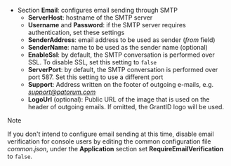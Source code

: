 ﻿* Section **Email**: configures email sending through SMTP
  * **ServerHost**: hostname of the SMTP server
  * **Username** and **Password**: if the SMTP server requires authentication, set these settings
  * **SenderAddress**: email address to be used as sender (*from* field)
  * **SenderName**: name to be used as the sender name (optional)
  * **EnableSsl**: by default, the SMTP conversation is performed over SSL. To disable SSL, set this setting to `false`
  * **ServerPort**: by default, the SMTP conversation is performed over port 587. Set this setting to use a different port
  * **Support**: Address written on the footer of outgoing e-mails, e.g. *support@patorum.com*
  * **LogoUrl** (optional): Public URL of the image that is used on the header of outgoing emails. If omitted, the GrantID logo will be used.

> [!NOTE]
> If you don't intend to configure email sending at this time, disable email verification for console users by editing the common
> configuration file *common.json*, under the **Application** section set **RequireEmailVerification** to `false`.
